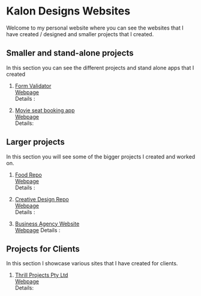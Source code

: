 # Kalon Designs Websites

Welcome to my personal website where you can see the websites that I have created / designed and smaller projects that I created.

## Smaller and stand-alone projects

In this section you can see the different projects and stand alone apps that I created

1. [Form Validator](https://github.com/Orion85-Stack/Form_Validator.git) <br>
   [Webpage]() <br>
   Details :

2. [Movie seat booking app](https://github.com/Orion85-Stack/Movie_seat_booking.git) <br>
   [Webpage]() <br>
   Details:

## Larger projects

In this section you will see some of the bigger projects I created and worked on.

1. [Food Repo](https://github.com/Orion85-Stack/Food.git) <br>
   [Webpage](https://wondrous-paletas-9a577c.netlify.app) <br>
   Details :

2. [Creative Design Repo](https://github.com/Orion85-Stack/Creative_Design.git) <br>
   [Webpage](https://graceful-baklava-07ba22.netlify.app) <br>
   Details :
   
3. [Business Agency Website](https://github.com/Orion85-Stack/03_Business_Agency_website.git) <br>
   [Webpage](https://transcendent-nougat-efcc82.netlify.app/)
   Details : 

## Projects for Clients

In this section I showcase various sites that I have created for clients.

1. [Thrill Projects Pty Ltd](https://github.com/Orion85-Stack/Thrill_projects.git) <br>
   [Webpage](https://inspiring-sprite-c8ba7f.netlify.app) <br>
   Details:
